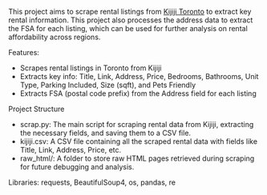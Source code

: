 This project aims to scrape rental listings from [Kijiji Toronto](https://www.kijiji.ca/b-apartments-condos/city-of-toronto/c37l1700273) to extract key rental information.
This project also processes the address data to extract the FSA for each listing, which can be used for further analysis on rental affordability across regions.

Features:
- Scrapes rental listings in Toronto from Kijiji
- Extracts key info: Title, Link, Address, Price, Bedrooms, Bathrooms, Unit Type, Parking Included, Size (sqft), and Pets Friendly
- Extracts FSA (postal code prefix) from the Address field for each listing

Project Structure
- scrap.py: The main script for scraping rental data from Kijiji, extracting the necessary fields, and saving them to a CSV file.
- kijiji.csv: A CSV file containing all the scraped rental data with fields like Title, Link, Address, Price, etc.
- raw_html/: A folder to store raw HTML pages retrieved during scraping for future debugging and analysis.

Libraries: requests, BeautifulSoup4, os, pandas, re

